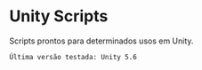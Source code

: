 # Unity Scripts

Scripts prontos para determinados usos em Unity.

`Última versão testada: Unity 5.6`

